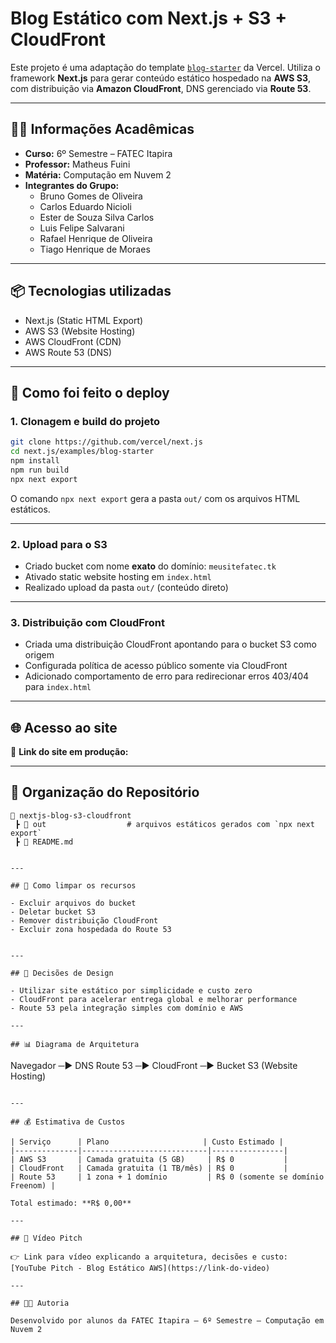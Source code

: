 # Blog Estático com Next.js + S3 + CloudFront

Este projeto é uma adaptação do template [`blog-starter`](https://github.com/vercel/next.js/tree/canary/examples/blog-starter) da Vercel. Utiliza o framework **Next.js** para gerar conteúdo estático hospedado na **AWS S3**, com distribuição via **Amazon CloudFront**, DNS gerenciado via **Route 53**.

---

## 👨‍🏫 Informações Acadêmicas

- **Curso:** 6º Semestre – FATEC Itapira  
- **Professor:** Matheus Fuini  
- **Matéria:** Computação em Nuvem 2  
- **Integrantes do Grupo:**
  - Bruno Gomes de Oliveira  
  - Carlos Eduardo Nicioli
  - Ester de Souza Silva Carlos 
  - Luis Felipe Salvarani  
  - Rafael Henrique de Oliveira  
  - Tiago Henrique de Moraes  

---

## 📦 Tecnologias utilizadas

- Next.js (Static HTML Export)
- AWS S3 (Website Hosting)
- AWS CloudFront (CDN)
- AWS Route 53 (DNS)

---

## 🚀 Como foi feito o deploy

### 1. Clonagem e build do projeto

```bash
git clone https://github.com/vercel/next.js
cd next.js/examples/blog-starter
npm install
npm run build
npx next export
```

O comando `npx next export` gera a pasta `out/` com os arquivos HTML estáticos.

---

### 2. Upload para o S3

- Criado bucket com nome **exato** do domínio: `meusitefatec.tk`
- Ativado static website hosting em `index.html`
- Realizado upload da pasta `out/` (conteúdo direto)

---

### 3. Distribuição com CloudFront

- Criada uma distribuição CloudFront apontando para o bucket S3 como origem
- Configurada política de acesso público somente via CloudFront
- Adicionado comportamento de erro para redirecionar erros 403/404 para `index.html`

---

## 🌐 Acesso ao site

📍 **Link do site em produção:**  


---

## 📁 Organização do Repositório

```
📁 nextjs-blog-s3-cloudfront
 ┣ 📁 out                  # arquivos estáticos gerados com `npx next export`
 ┣ 📄 README.md


---

## 🧹 Como limpar os recursos

- Excluir arquivos do bucket
- Deletar bucket S3
- Remover distribuição CloudFront
- Excluir zona hospedada do Route 53


---

## 🧠 Decisões de Design

- Utilizar site estático por simplicidade e custo zero
- CloudFront para acelerar entrega global e melhorar performance
- Route 53 pela integração simples com domínio e AWS

---

## 📊 Diagrama de Arquitetura

```
Navegador ─► DNS Route 53 ─► CloudFront ─► Bucket S3 (Website Hosting)
                        
```

---

## 💰 Estimativa de Custos

| Serviço      | Plano                     | Custo Estimado |
|--------------|----------------------------|----------------|
| AWS S3       | Camada gratuita (5 GB)     | R$ 0           |
| CloudFront   | Camada gratuita (1 TB/mês) | R$ 0           |
| Route 53     | 1 zona + 1 domínio         | R$ 0 (somente se domínio Freenom) |

Total estimado: **R$ 0,00**

---

## 🎥 Vídeo Pitch

👉 Link para vídeo explicando a arquitetura, decisões e custo:  
[YouTube Pitch - Blog Estático AWS](https://link-do-video)

---

## 👨‍💻 Autoria

Desenvolvido por alunos da FATEC Itapira – 6º Semestre – Computação em Nuvem 2
